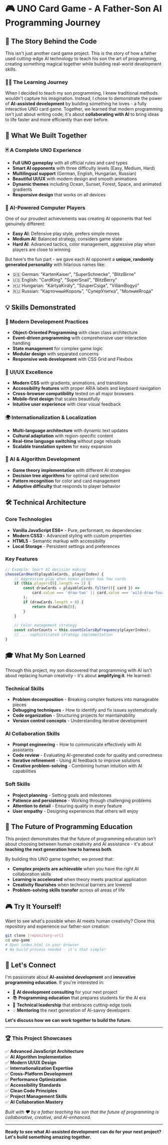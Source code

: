 # 🎮 UNO Card Game - A Father-Son AI Programming Journey

## 🌟 The Story Behind the Code

This isn't just another card game project. This is the story of how a father used cutting-edge AI technology to teach his son the art of programming, creating something magical together while building real-world development skills.

### 👨‍👦 The Learning Journey

When I decided to teach my son programming, I knew traditional methods wouldn't capture his imagination. Instead, I chose to demonstrate the power of **AI-assisted development** by building something he loves - a fully interactive UNO card game. Together, we learned that modern programming isn't just about writing code; it's about **collaborating with AI** to bring ideas to life faster and more efficiently than ever before.

## 🎯 What We Built Together

### 🃏 A Complete UNO Experience
- **Full UNO gameplay** with all official rules and card types
- **Smart AI opponents** with three difficulty levels (Easy, Medium, Hard)
- **Multilingual support** (German, English, Hungarian, Russian)
- **Beautiful UI/UX** with modern design and smooth animations
- **Dynamic themes** including Ocean, Sunset, Forest, Space, and animated gradients
- **Responsive design** that works on all devices

### 🤖 AI-Powered Computer Players
One of our proudest achievements was creating AI opponents that feel genuinely different:

- **Easy AI**: Defensive play style, prefers simple moves
- **Medium AI**: Balanced strategy, considers game state
- **Hard AI**: Advanced tactics, color management, aggressive play when players are close to winning

But here's the fun part - we gave each AI opponent a **unique, randomly generated personality** with hilarious names like:
- 🇩🇪 German: "KartenKaiser", "SuperSchnecke", "BlitzBirne"
- 🇺🇸 English: "CardKing", "SuperSnail", "BlitzBerry"
- 🇭🇺 Hungarian: "KártyaKirály", "SzuperCsiga", "VillámBogyó"
- 🇷🇺 Russian: "КарточныйКороль", "СуперУлитка", "МолнияЯгода"

## 💡 Skills Demonstrated

### 🚀 Modern Development Practices
- **Object-Oriented Programming** with clean class architecture
- **Event-driven programming** with comprehensive user interaction handling
- **State management** for complex game logic
- **Modular design** with separated concerns
- **Responsive web development** with CSS Grid and Flexbox

### 🎨 UI/UX Excellence
- **Modern CSS** with gradients, animations, and transitions
- **Accessibility features** with proper ARIA labels and keyboard navigation
- **Cross-browser compatibility** tested on all major browsers
- **Mobile-first design** that scales beautifully
- **Intuitive user experience** with clear visual feedback

### 🌍 Internationalization & Localization
- **Multi-language architecture** with dynamic text updates
- **Cultural adaptation** with region-specific content
- **Real-time language switching** without page reloads
- **Scalable translation system** for easy expansion

### 🧠 AI & Algorithm Development
- **Game theory implementation** with different AI strategies
- **Decision tree algorithms** for optimal card selection
- **Pattern recognition** for color and card management
- **Adaptive difficulty** that responds to player behavior

## 🛠️ Technical Architecture

### Core Technologies
- **Vanilla JavaScript ES6+** - Pure, performant, no dependencies
- **Modern CSS3** - Advanced styling with custom properties
- **HTML5** - Semantic markup with accessibility
- **Local Storage** - Persistent settings and preferences

### Key Features
```javascript
// Example: Smart AI decision making
chooseCardHard(playableCards, playerIndex) {
    // Aggressive play when human player has few cards
    if (this.players[0].length <= 2) {
        const drawCards = playableCards.filter(({ card }) => 
            card.value === 'draw-two' || card.value === 'wild-draw-four'
        );
        if (drawCards.length > 0) {
            return drawCards[0];
        }
    }
    
    // Color management strategy
    const colorCounts = this.countColorsByFrequency(playerIndex);
    // ... sophisticated strategy implementation
}
```

## 🎓 What My Son Learned

Through this project, my son discovered that programming with AI isn't about replacing human creativity - it's about **amplifying it**. He learned:

### Technical Skills
- **Problem decomposition** - Breaking complex features into manageable pieces
- **Debugging techniques** - How to identify and fix issues systematically
- **Code organization** - Structuring projects for maintainability
- **Version control concepts** - Understanding iterative development

### AI Collaboration Skills
- **Prompt engineering** - How to communicate effectively with AI assistants
- **Code review** - Evaluating AI-generated code for quality and correctness
- **Iterative refinement** - Using AI feedback to improve solutions
- **Creative problem-solving** - Combining human intuition with AI capabilities

### Soft Skills
- **Project planning** - Setting goals and milestones
- **Patience and persistence** - Working through challenging problems
- **Attention to detail** - Ensuring quality in every feature
- **User empathy** - Designing experiences that others will enjoy

## 🚀 The Future of Programming Education

This project demonstrates that the future of programming education isn't about choosing between human creativity and AI assistance - it's about **teaching the next generation how to harness both**.

By building this UNO game together, we proved that:
- **Complex projects are achievable** when you have the right AI collaboration skills
- **Learning is accelerated** when theory meets practical application
- **Creativity flourishes** when technical barriers are lowered
- **Problem-solving skills transfer** across all areas of life

## 🎮 Try It Yourself!

Want to see what's possible when AI meets human creativity? Clone this repository and experience our father-son creation:

```bash
git clone [repository-url]
cd uno-game
# Open index.html in your browser
# No build process needed - it's that simple!
```

## 🤝 Let's Connect

I'm passionate about **AI-assisted development** and **innovative programming education**. If you're interested in:

- 🧠 **AI development consulting** for your next project
- 📚 **Programming education** that prepares students for the AI era
- 🚀 **Technical leadership** that embraces cutting-edge tools
- 💡 **Mentoring** the next generation of AI-savvy developers

**Let's discuss how we can work together to build the future.**

---

### 🏆 This Project Showcases

✅ **Advanced JavaScript Architecture**  
✅ **AI Algorithm Implementation**  
✅ **Modern UI/UX Design**  
✅ **Internationalization Expertise**  
✅ **Cross-Platform Development**  
✅ **Performance Optimization**  
✅ **Accessibility Standards**  
✅ **Clean Code Principles**  
✅ **Project Management Skills**  
✅ **AI Collaboration Mastery**

*Built with ❤️ by a father teaching his son that the future of programming is collaborative, creative, and AI-enhanced.*

---

**Ready to see what AI-assisted development can do for your next project? Let's build something amazing together.**
